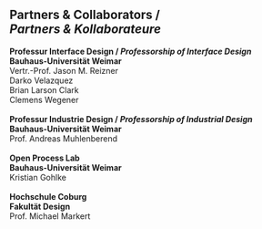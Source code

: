 ## Partners &amp; Collaborators /<br />*Partners &amp; Kollaborateure*

**Professur Interface Design / *Professorship of Interface Design***<br />
**Bauhaus-Universität Weimar**<br />
Vertr.-Prof. Jason M. Reizner<br />
Darko Velazquez<br />
Brian Larson Clark<br />
Clemens Wegener<br />
<br />
**Professur Industrie Design / *Professorship of Industrial Design***<br />
**Bauhaus-Universität Weimar**<br />
Prof. Andreas Muhlenberend<br />
<br />
**Open Process Lab**<br />
**Bauhaus-Universität Weimar**<br />
Kristian Gohlke<br />
<br />
**Hochschule Coburg**<br />
**Fakultät Design**<br />
Prof. Michael Markert<br />
<br />

